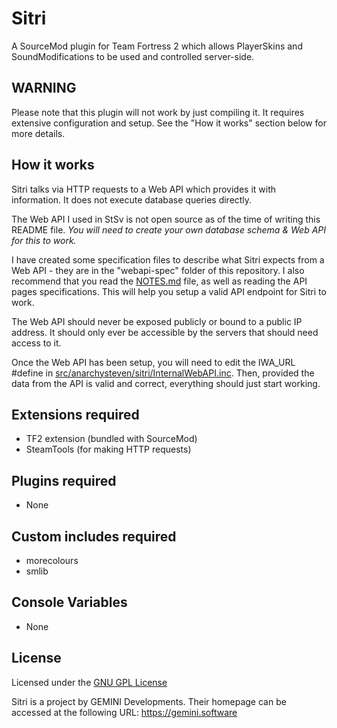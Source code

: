 Sitri
============
A SourceMod plugin for Team Fortress 2 which allows PlayerSkins and SoundModifications to be used and controlled server-side.

## WARNING
Please note that this plugin will not work by just compiling it. It requires extensive configuration and setup. See the "How it works" section below for more details.

## How it works
Sitri talks via HTTP requests to a Web API which provides it with information. It does not execute database queries directly. 

The Web API I used in StSv is not open source as of the time of writing this README file. *You will need to create your own database schema & Web API for this to work.*

I have created some specification files to describe what Sitri expects from a Web API - they are in the "webapi-spec" folder of this repository.
I also recommend that you read the [NOTES.md](spec/NOTES.md) file, as well as reading the API pages specifications. This will help you setup a valid API endpoint for Sitri to work.

The Web API should never be exposed publicly or bound to a public IP address. It should only ever be accessible by the servers that should need access to it.

Once the Web API has been setup, you will need to edit the IWA_URL #define in [src/anarchysteven/sitri/InternalWebAPI.inc](src/anarchysteven/sitri/InternalWebAPI.inc#L5). 
Then, provided the data from the API is valid and correct, everything should just start working.

## Extensions required 
- TF2 extension (bundled with SourceMod)
- SteamTools (for making HTTP requests)

## Plugins required
- None

## Custom includes required
- morecolours
- smlib

## Console Variables
- None

## License
Licensed under the [GNU GPL License](LICENSE.md)

Sitri is a project by GEMINI Developments. Their homepage can be accessed at the following URL: https://gemini.software
